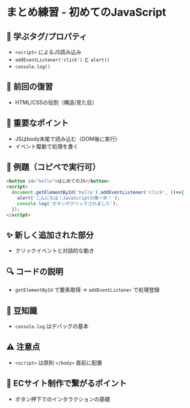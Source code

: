 # まとめ練習 - 初めてのJavaScript

## 🧩 **学ぶタグ/プロパティ**
- `<script>` によるJS読み込み
- `addEventListener('click')` と `alert()`
- `console.log()`

## 🔁 **前回の復習**
- HTML/CSSの役割（構造/見た目）

## 📌 **重要なポイント**
- JSはbody末尾で読み込む（DOM後に実行）
- イベント駆動で処理を書く

## 🧪 **例題（コピペで実行可）**
```html
<button id="hello">はじめてのJS</button>
<script>
  document.getElementById('hello').addEventListener('click', ()=>{
    alert('こんにちは！JavaScriptの第一歩！');
    console.log('ボタンがクリックされました');
  });
</script>
```

## ✨ **新しく追加された部分**
- クリックイベントと対話的な動き

## 🔍 **コードの説明**
- `getElementById` で要素取得 → `addEventListener` で処理登録

## 📖 **豆知識**
- `console.log` はデバッグの基本

## ⚠️ **注意点**
- `<script>` は原則 `</body>` 直前に配置

## 🛒 **ECサイト制作で繋がるポイント**
- ボタン押下でのインタラクションの基礎
